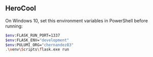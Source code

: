 ## HeroCool

On Windows 10, set this environment variables in PowerShell before running:

```sh
$env:FLASK_RUN_PORT=1337
$env:FLASK_ENV="development"
$env:PULUMI_ORG="chernandez83"
.\venv\Scripts\flask.exe run
```
